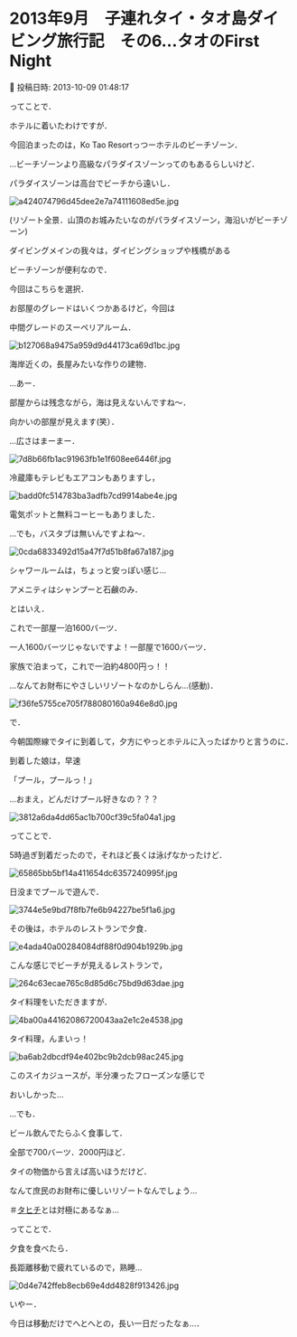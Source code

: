 # 2013年9月　子連れタイ・タオ島ダイビング旅行記　その6…タオのFirst Night

📅 投稿日時: 2013-10-09 01:48:17

ってことで．


ホテルに着いたわけですが．





今回泊まったのは，Ko Tao Resortっつーホテルのビーチゾーン．





…ビーチゾーンより高級なパラダイスゾーンってのもあるらしいけど．


パラダイスゾーンは高台でビーチから遠いし．




![a424074796d45dee2e7a74111608ed5e.jpg](images/a424074796d45dee2e7a74111608ed5e.jpg)




(リゾート全景．山頂のお城みたいなのがパラダイスゾーン，海沿いがビーチゾーン)





ダイビングメインの我々は，ダイビングショップや桟橋がある


ビーチゾーンが便利なので．


今回はこちらを選択．





お部屋のグレードはいくつかあるけど，今回は


中間グレードのスーペリアルーム．




![b127068a9475a959d9d44173ca69d1bc.jpg](images/b127068a9475a959d9d44173ca69d1bc.jpg)




海岸近くの，長屋みたいな作りの建物．


…あー．


部屋からは残念ながら，海は見えないんですね～．


向かいの部屋が見えます(笑）．





…広さはまーまー．




![7d8b66fb1ac91963fb1e1f608ee6446f.jpg](images/7d8b66fb1ac91963fb1e1f608ee6446f.jpg)




冷蔵庫もテレビもエアコンもありますし，




![badd0fc514783ba3adfb7cd9914abe4e.jpg](images/badd0fc514783ba3adfb7cd9914abe4e.jpg)




電気ポットと無料コーヒーもありました．





…でも，バスタブは無いんですよね～．




![0cda6833492d15a47f7d51b8fa67a187.jpg](images/0cda6833492d15a47f7d51b8fa67a187.jpg)







シャワールームは，ちょっと安っぽい感じ…


アメニティはシャンプーと石鹸のみ．





とはいえ．


これで一部屋一泊1600バーツ．


一人1600バーツじゃないですよ！一部屋で1600バーツ．


家族で泊まって，これで一泊約4800円っ！！


…なんてお財布にやさしいリゾートなのかしらん…(感動)．




![f36fe5755ce705f788080160a946e8d0.jpg](images/f36fe5755ce705f788080160a946e8d0.jpg)







で．


今朝国際線でタイに到着して，夕方にやっとホテルに入ったばかりと言うのに．


到着した娘は，早速


「プール，プールっ！」


…おまえ，どんだけプール好きなの？？？




![3812a6da4dd65ac1b700cf39c5fa04a1.jpg](images/3812a6da4dd65ac1b700cf39c5fa04a1.jpg)







ってことで．


5時過ぎ到着だったので，それほど長くは泳げなかったけど．




![65865bb5bf14a411654dc6357240995f.jpg](images/65865bb5bf14a411654dc6357240995f.jpg)




日没までプールで遊んで．




![3744e5e9bd7f8fb7fe6b94227be5f1a6.jpg](images/3744e5e9bd7f8fb7fe6b94227be5f1a6.jpg)







その後は，ホテルのレストランで夕食．




![e4ada40a00284084df88f0d904b1929b.jpg](images/e4ada40a00284084df88f0d904b1929b.jpg)




こんな感じでビーチが見えるレストランで，




![264c63ecae765c8d85d6c75bd9d63dae.jpg](images/264c63ecae765c8d85d6c75bd9d63dae.jpg)




タイ料理をいただきますが．




![4ba00a44162086720043aa2e1c2e4538.jpg](images/4ba00a44162086720043aa2e1c2e4538.jpg)




タイ料理，んまいっ！




![ba6ab2dbcdf94e402bc9b2dcb98ac245.jpg](images/ba6ab2dbcdf94e402bc9b2dcb98ac245.jpg)




このスイカジュースが，半分凍ったフローズンな感じで


おいしかった…





…でも．


ビール飲んでたらふく食事して．


全部で700バーツ．2000円ほど．


タイの物価から言えば高いほうだけど．


なんて庶民のお財布に優しいリゾートなんでしょう…


＃[タヒチ](ed1a0981df33d8e447e4cb50a3f342544.md)とは対極にあるなぁ…





ってことで．


夕食を食べたら．


長距離移動で疲れているので，熟睡…




![0d4e742ffeb8ecb69e4dd4828f913426.jpg](images/0d4e742ffeb8ecb69e4dd4828f913426.jpg)







いやー．


今日は移動だけでへとへとの，長い一日だったなぁ…．
